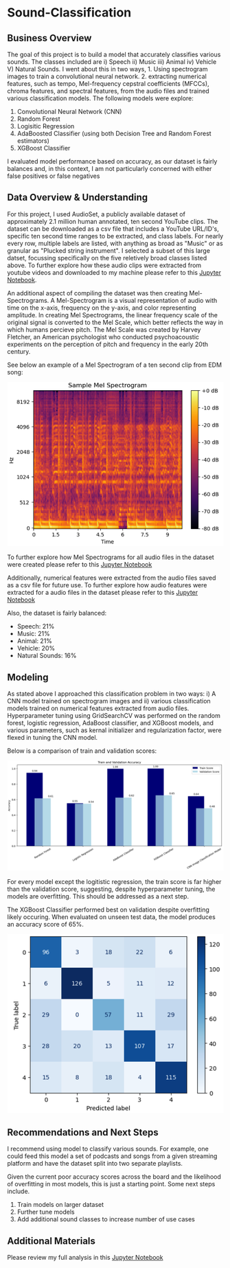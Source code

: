 # Sound-Classification

## Business Overview
The goal of this project is to build a model that accurately classifies various sounds. The classes included are i) Speech ii) Music iii) Animal iv) Vehicle V) Natural Sounds. I went about this in two ways, 1. Using spectrogram images to train a convolutional neural network. 2. extracting numerical features, such as tempo, Mel-frequency cepstral coefficients (MFCCs), chroma features, and spectral features, from the audio files and trained various classification models.
The following models were explore:
1. Convolutional Neural Network (CNN)
2. Random Forest
3. Logisitic Regression
4. AdaBoosted Classifier (using both Decision Tree and Random Forest estimators)
5. XGBoost Classifier

I evaluated model performance based on accuracy, as our dataset is fairly balances and, in this context, I am not particularly concerned with either false positives or false negatives 

## Data Overview & Understanding
For this project, I used AudioSet, a publicly available dataset of approximately 2.1 million human annotated, ten second YouTube clips. The dataset can be downloaded as a csv file that includes a YouTube URL/ID's, specific ten second time ranges to be extracted, and class labels. For nearly every row, multiple labels are listed, with anything as broad as "Music" or as granular as "Plucked string instrument". I selected a subset of this large datset, focussing specifically on the five reletively broad classes listed above. To further explore how these audio clips were extracted from youtube videos and downloaded to my machine please refer to this [Jupyter Notebook](./Audio_Pull.ipynb). 

An additional aspect of compiling the dataset was then creating Mel-Spectrograms. A Mel-Spectrogram is a visual representation of audio with time on the x-axis, frequency on the y-axis, and color representing amplitude. In creating Mel Spectrograms, the linear frequency scale of the original signal is converted to the Mel Scale, which better reflects the way in which humans percieve pitch. The Mel Scale was created by Harvey Fletcher, an American psychologist who conducted psychoacoustic experiments on the perception of pitch and frequency in the early 20th century.

See below an example of a Mel Spectrogram of a ten second clip from EDM song:

![image1](./spectrograms/sample_spec_ax.png)

To further explore how Mel Spectrograms for all audio files in the dataset were created please refer to this [Jupyter Notebook](./Spectrogram_Build.ipynb)

Additionally, numerical features were extracted from the audio files saved as a csv file for future use. To further explore how audio features were extracted for a audio files in the dataset please refer to this [Jupyter Notebook](./Feature_Extraction)

Also, the dataset is fairly balanced:
* Speech: 21%
* Music: 21%
* Animal: 21%
* Vehicle: 20%
* Natural Sounds: 16%

## Modeling
As stated above I approached this classification problem in two ways: i) A CNN model trained on spectrogram images and ii) various classification models trained on numerical features extracted from audio files. Hyperparameter tuning using GridSearchCV was performed on the random forest, logistic regression, AdaBoost classifier, and XGBoost models, and various parameters, such as kernal initializer and regularization factor, were flexed in tuning the CNN model.

Below is a comparison of train and validation scores:

![graph1](./visualizations/model_comparison.png)

For every model except the logitistic regression, the train score is far higher than the validation score, suggesting, despite hyperparameter tuning, the models are overfitting. This should be addressed as a next step. 

The XGBoost Classifier performed best on validation despite overfitting likely occuring. When evaluated on unseen test data, the model produces an accuracy score of 65%.

![graph2](./visualizations/xgboost_confmatrix_test.png)

## Recommendations and Next Steps
I recommend using model to classify various sounds. For example, one could feed this model a set of podcasts and songs from a given streaming platform and have the dataset split into two separate playlists. 

Given the current poor accuracy scores across the board and the likelihood of overfitting in most models, this is just a starting point. Some next steps include.
1. Train models on larger dataset
2. Further tune models
3. Add additional sound classes to increase number of use cases

## Additional Materials
Please review my full analysis in this [Jupyter Notebook](./Sound_Classifier_Models.ipynb) 


